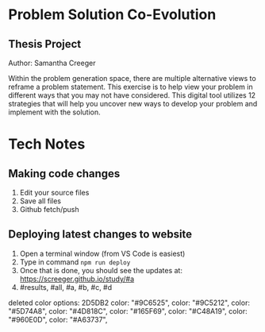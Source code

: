 Problem Solution Co-Evolution
=============================

Thesis Project
-----------------------------

Author: Samantha Creeger

Within the problem generation space, there are multiple alternative views to reframe a problem statement. This exercise is to help view your problem in different ways that you may not have considered. This digital tool utilizes 12 strategies that will help you uncover new ways to develop your problem and implement with the solution.


Tech Notes
=============================

## Making code changes

1. Edit your source files
2. Save all files
3. Github fetch/push

## Deploying latest changes to website

1. Open a terminal window (from VS Code is easiest)
2. Type in command `npm run deploy`
3. Once that is done, you should see the updates at: https://screeger.github.io/study/#a
4. #results, #all, #a, #b, #c, #d


deleted color options:
2D5DB2
    color: "#9C6525",
    color: "#9C5212",
    color: "#5D74A8",
    color: "#4D818C",
    color: "#165F69",
    color: "#C48A19",
    color: "#960E0D",
    color: "#A63737",








